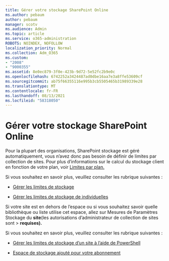 ```yaml
---
title: Gérer votre stockage SharePoint Online
ms.author: pebaum
author: pebaum
manager: scotv
ms.audience: Admin
ms.topic: article
ms.service: o365-administration
ROBOTS: NOINDEX, NOFOLLOW
localization_priority: Normal
ms.collection: Adm_O365
ms.custom:
- "2008"
- "9000355"
ms.assetid: 8e0ec879-3f0e-423b-9d72-5e52fc2b9e0c
ms.openlocfilehash: 6742252a3424487ad0dbe16aa7e3a8ffe53609cf
ms.sourcegitcommit: ab75f66355116e995b3cb5505465b31989339e28
ms.translationtype: MT
ms.contentlocale: fr-FR
ms.lasthandoff: 08/13/2021
ms.locfileid: "58318050"
---
```

# <a name="manage-your-sharepoint-online-storage"></a>Gérer votre stockage SharePoint Online

Pour la plupart des organisations, SharePoint stockage est géré automatiquement, vous n’avez donc pas besoin de définir de limites par collection de sites. Pour plus d’informations sur le calcul du stockage client en fonction de votre plan, voir [Limites par plan.](https://docs.microsoft.com/office365/servicedescriptions/sharepoint-online-service-description/sharepoint-online-limits?redirectedfrom=MSDN#limits-by-plan)

Si vous souhaitez en savoir plus, veuillez consulter les rubrique suivantes :

- [Gérer les limites de stockage](https://docs.microsoft.com/sharepoint/manage-site-collection-storage-limits)

- [Gérer les limites de stockage de individuelles](https://docs.microsoft.com/sharepoint/manage-site-collection-storage-limits#manage-individual-site-storage-limits)

Si votre site est en dehors de l’espace ou si vous souhaitez savoir quelle bibliothèque ou liste utilise cet espace, allez sur Mesures de Paramètres Stockage du **site**(les autorisations d’administrateur de collection de sites sont  >  **requises).**

Si vous souhaitez en savoir plus, veuillez consulter les rubrique suivantes :

- [Gérer les limites de stockage d’un site à l’aide de PowerShell](https://docs.microsoft.com/sharepoint/manage-site-collection-storage-limits#monitor-site-storage-limits-by-using-powershell)

- [Espace de stockage ajouté pour votre abonnement](https://docs.microsoft.com/microsoft-365/commerce/add-storage-space) 
  